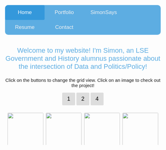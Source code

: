 <head>

<style>
body {
  margin: 0;
  font-family: Arial, Helvetica, sans-serif;
}

.topnav {
  overflow: hidden;
  top: 50%;
  background-color: #5DADE2;
  border-top-left-radius: 10px;
  border-bottom-left-radius: 10px;
  border-top-right-radius: 10px;
  border-bottom-right-radius: 10px;

}

.topnav a {
  float: left;
  color: #f2f2f2;
  text-align: center;
  padding: 14px 16px;
  text-decoration: none;
  font-size: 17px;
  width: 19%;
  margin:0;
  border-top-left-radius: 4px;
  border-bottom-left-radius: 4px;
  border-top-right-radius: 4px;
  border-bottom-right-radius: 4px;
}


.topnav a:hover {
  background-color: #ddd;
  color: black;
}

.topnav a.active {
  background-color: #3498DB;
  color: white;
}
      /* The dropdown container */
      .dropdown {
      float: left;
      overflow: hidden;
      color: #3498DB;
      }
      /* Dropdown button */
      .dropdown .dropbtn {
      float: center;
      color: #3498DB;
      text-align: center;
      padding: 14px 16px;
      text-decoration: none;
      font-size: 17px;
      min-width:18.5%;
      margin:0;
      }
      /* Dropdown content (hidden by default) */
      .dropdown-content {
      display: none;
      position: absolute;
      background-color: #f9f9f9;
      min-width: 18.5%;
      box-shadow: 0px 8px 16px 0px rgba(0,0,0,0.2);
      z-index: 1;
      }
      /* Links inside the dropdown */
      .dropdown-content a {
      float: none;
      color: black;
      padding: 12px 16px;
      text-decoration: none;
      display: block;
      text-align: center;
      min-width:100%;
      }
      /* Add a grey background color to dropdown links on hover */
      .dropdown-content a:hover {
      min-width:100%;
      background-color: #cc2;
      }
      /* Show the dropdown menu on hover */
      .dropdown:hover .dropdown-content {
      display: block;
      }
.row {
  display: flex;
  flex-wrap: wrap;
  padding: 0 4px;
}

/* Create two equal columns that sits next to each other */
.column {
  flex: 50%;
  padding: 0 4px;
}

.column img {
  margin-top: 8px;
  vertical-align: middle;
}

.container {
  position: relative;
  width: 100%;
}

.image {
  display: block;
  width: 100%;
  height: auto;
  border-top-left-radius: 3px;
  border-bottom-left-radius: 3px;
  border-top-right-radius: 3px;
  border-bottom-right-radius: 3px;
}

.overlay {
  position: absolute;
  top: 0;
  bottom: 0;
  left: 0;
  right: 0;
  height: 100%;
  width: 100%;
  padding: 0 4px;
  opacity: 0;
  transition: .5s ease;
  background-color: #008CBA;
}

.container:hover .overlay, .container:focus .overlay {
  opacity: 0.7;
}

.text {
  color: white;
  font-size: 20px;
  position: absolute;
  top: 50%;
  left: 50%;
  -webkit-transform: translate(-50%, -50%);
  -ms-transform: translate(-50%, -50%);
  transform: translate(-50%, -50%);
  text-align: center;
}


@media screen and (max-width: 600px) {
  .topnav {position: relative;}
  .topnav a {
    float: left;
    display: block;
    text-align: center;
    width:100%;
  }
  .topnav a.icon {
    float: right;
    display: block;
  }

}

.btn {
  border: none;
  outline: none;
  padding: 10px 16px;
  background-color: #ddd;
  cursor: pointer;
  font-size: 18px;
  border-top-left-radius: 3px;
  border-bottom-left-radius: 3px;
  border-top-right-radius: 3px;
  border-bottom-right-radius: 3px;
}

.btn:hover {
  background-color: #666;
}

.btn a.active{
  background-color: #666;
}

.btn a{
  background-color: #666;
}

.btn:focus{
    background-color:#666;
}
</style>
</head>
<body>


  <div class="topnav">
    <a class="active" href="https://simonpastor.com">Home</a>
    <a href="https://simonpastor.com/portfolio">Portfolio</a>
    <!-- <div class="dropdown"> */
      <button class="dropbtn">
        <a href="#contact">SimonSays</a>
      <i class="fa fa-caret-down"></i>
      </button>
      <div class="dropdown-content">
         <a href="#">Emperor Gaius Trump</a>
         <a href="#">Harmless Tradition or (Khat)astrophe?</a>
         <a href="#">Post-Covid Social Status:Unclear</a>
      </div>
    </div> -->
    <a href="https://simonpastor.substack.com">SimonSays</a>
    <a href="#news">Resume</a>
    <a href="https://simonpastor.com/contact">Contact</a>
  </div>

<br>
  <!-- Header -->
<div class="header" id="myHeader">
  <center><p style="font-size:22px"><font color='#5DADE2'>Welcome to my website! I'm Simon, an LSE Government and History alumnus passionate about the intersection of Data and Politics/Policy!</font></p>
  <p style="font-size:15px">Click on the buttons to change the grid view. Click on an image to check out the project!</p></center>
  <center>
    <button class="btn" onclick="one()">1</button>
    <button class="btn active" onclick="two()">2</button>
    <button class="btn" onclick="four()">4</button>
  </center>
</div>

<br>

<!-- <div class="container">
  <img src="images/memorable_people.png" class="image" onclick="URL_sports()">
  <div class="overlay" onclick="URL_sports()">
    <div class="text">Click to check out!!</div>
  </div>
</div> -->

<div class="row">
  <div class="column">
    <div class="container"><img src="images/memorable_people.png" class="image" onclick="URL_sports()"><div class="overlay" onclick="URL_sports()"><div class="text">Memorable Sportspeople</div></div></div>
    <div class="container"><img src="images/memorable_people2.png" class="image" onclick="URL_sports()"><div class="overlay" onclick="URL_sports()"><div class="text">Memorable Sportspeople</div></div></div>
    <div class="container"><img src="images/delphes_1.png" class="image"><div class="overlay" onclick="URL_delphes()"><div class="text">Delphes</div></div></div>
  </div>
  <div class="column">
    <div class="container"><img src="images/elections_general.png" class="image"><div class="overlay" onclick="URL_elections()"><div class="text">French Presidential Elections</div></div></div>
    <div class="container"><img src="images/elections_general3.png" class="image"><div class="overlay" onclick="URL_elections()"><div class="text">French Presidential Elections</div></div></div>
    <div class="container"><img src="images/elections_fillon.png" class="image"><div class="overlay" onclick="URL_elections()"><div class="text">French Presidential Elections</div></div></div>
    <div class="container"><img src="images/elections_lepen.png" class="image"><div class="overlay" onclick="URL_elections()"><div class="text">French Presidential Elections</div></div></div>
  </div>
  <div class="column">
    <div class="container"><img src="images/twittlists1.png" class="image"><div class="overlay" onclick="URL_twittlists()"><div class="text">Twittlists</div></div></div>
    <div class="container"><img src="images/twittlists2.png" class="image"><div class="overlay" onclick="URL_twittlists()"><div class="text">Twittlists</div></div></div>
    <div class="container"><img src="images/twittlists3.png" class="image"><div class="overlay" onclick="URL_twittlists()"><div class="text">Twittlists</div></div></div>
  </div>
  <div class="column">
    <div class="container"><img src="images/pb-0.png" class="image"><div class="overlay" onclick="URL_citizenlab()"><div class="text">Citizenlab</div></div></div>
    <div class="container"><img src="images/pb-1.png" class="image"><div class="overlay" onclick="URL_citizenlab()"><div class="text">Citizenlab</div></div></div>
    <div class="container"><img src="images/simonsays3.png" class="image"><div class="overlay" onclick="URL_simonsays()"><div class="text">Simonsays</div></div></div>
  </div>
</div>

<script>
// Get the elements with class="column"
var elements = document.getElementsByClassName("column");

// Declare a loop variable
var i;

// Full-width images
function one() {
    for (i = 0; i < elements.length; i++) {
    elements[i].style.msFlex = "100%";  // IE10
    elements[i].style.flex = "100%";
  }
}

// Two images side by side
function two() {
  for (i = 0; i < elements.length; i++) {
    elements[i].style.msFlex = "50%";  // IE10
    elements[i].style.flex = "50%";
  }
}

// Four images side by side
function four() {
  for (i = 0; i < elements.length; i++) {
    elements[i].style.msFlex = "25%";  // IE10
    elements[i].style.flex = "25%";
  }
}

function URL_sports() {
    location.href = 'https://simonpastor.com/memorable-sportspeople-map';
}

function URL_delphes() {
    location.href = 'https://politicalpred.herokuapp.com/';
}

function URL_elections() {
    location.href = 'https://simonpastor.com/2017-French-Presidential-Elections';
}

function URL_twittlists() {
    location.href = 'https://twitter.com/Twitt_Lists';
}

function URL_citizenlab() {
    location.href = 'https://simonpastor.com/citizenlab-participatory-budgets';
}

function URL_simonsays() {
    location.href = 'https://simonpastor.substack.com';
}
// Add active class to the current button (highlight it)
var header = document.getElementById("myHeader");
var btns = header.getElementsByClassName("btn");
for (var i = 0; i < btns.length; i++) {
  btns[i].addEventListener("click", function() {
    var current = document.getElementsByClassName("active");
    current[0].className = current[0].className.replace(" active", "");
    this.className += " active";
  });
}
</script>

</body>
